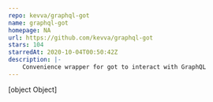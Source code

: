 ```yaml
---
repo: kevva/graphql-got
name: graphql-got
homepage: NA
url: https://github.com/kevva/graphql-got
stars: 104
starredAt: 2020-10-04T00:50:42Z
description: |-
    Convenience wrapper for got to interact with GraphQL
---
```


[object Object]
